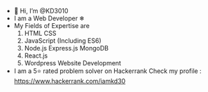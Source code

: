 - 👋 Hi, I’m @KD3010
- I am a Web Developer ❄
- My Fields of Expertise are
  1. HTML CSS
  2. JavaScript (Including ES6)
  3. Node.js    Express.js    MongoDB
  4. React.js
  5. Wordpress Website Development
- I am a 5⭐ rated problem solver on Hackerrank
  Check my profile : https://www.hackerrank.com/iamkd30


<!---
KD3010/KD3010 is a ✨ special ✨ repository because its `README.md` (this file) appears on your GitHub profile.
You can click the Preview link to take a look at your changes.
--->
